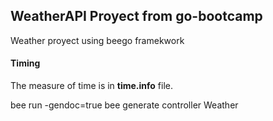 ## WeatherAPI Proyect from go-bootcamp

Weather proyect using beego framekwork

#### Timing

The measure of time is in __time.info__ file.


bee run -gendoc=true
bee generate controller Weather



